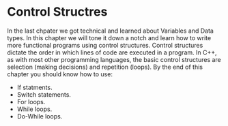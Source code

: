 # Control Structres

In the last chpater we got technical and learned about Variables and Data types. In this chapter we will tone it down a notch and learn how to write more functional programs using control structures. Control structures dictate the order in which lines of code are executed in a program. In C++, as with most other programming languages, the basic control structures are selection (making decisions) and repetition (loops). By the end of this chapter you should know how to use:
- If statments.
- Switch statements.
- For loops.
- While loops.
- Do-While loops.